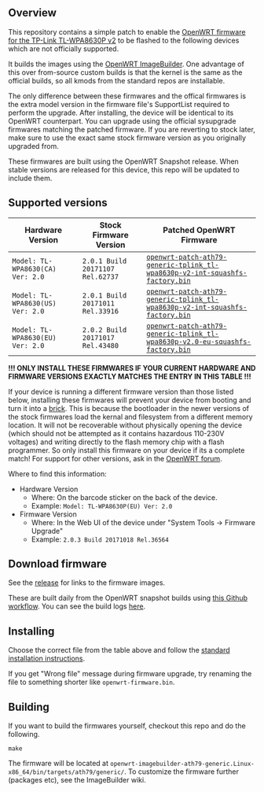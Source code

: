 ## Overview

This repository contains a simple patch to enable the [OpenWRT firmware for the TP-Link TL-WPA8630P v2](https://openwrt.org/toh/tp-link/tp-link_tl-wpa8630p_v2) to be flashed to the following devices which are not officially supported. 

It builds the images using the [OpenWRT ImageBuilder](https://openwrt.org/docs/guide-user/additional-software/imagebuilder). One advantage of this over from-source custom builds is that the kernel is the same as the official builds, so all kmods from the standard repos are installable.

The only difference between these firmwares and the offical firmwares is the extra model version in the firmware file's SupportList required to perform the upgrade. After installing, the device will be identical to its OpenWRT counterpart. You can upgrade using the official sysupgrade firmwares matching the patched firmware. If you are reverting to stock later, make sure to use the exact same stock firmware version as you originally upgraded from.

These firmwares are built using the OpenWRT Snapshot release. When stable versions are released for this device, this repo will be updated to include them.


## Supported versions 

| Hardware Version | Stock Firmware Version | Patched OpenWRT Firmware |
| --- | --- | --- |
| `Model: TL-WPA8630(CA) Ver: 2.0` | `2.0.1 Build 20171107 Rel.62737` | [`openwrt-patch-ath79-generic-tplink_tl-wpa8630p-v2-int-squashfs-factory.bin`](https://github.com/jwmullally/openwrt_wpa8630pv2_patched_firmware/releases/download/snapshot/openwrt-patch-ath79-generic-tplink_tl-wpa8630p-v2-int-squashfs-factory.bin) |
| `Model: TL-WPA8630(US) Ver: 2.0` | `2.0.1 Build 20171011 Rel.33916` | [`openwrt-patch-ath79-generic-tplink_tl-wpa8630p-v2-int-squashfs-factory.bin`](https://github.com/jwmullally/openwrt_wpa8630pv2_patched_firmware/releases/download/snapshot/openwrt-patch-ath79-generic-tplink_tl-wpa8630p-v2-int-squashfs-factory.bin) |
| `Model: TL-WPA8630(EU) Ver: 2.0` | `2.0.2 Build 20171017 Rel.43480` | [`openwrt-patch-ath79-generic-tplink_tl-wpa8630p-v2.0-eu-squashfs-factory.bin`](https://github.com/jwmullally/openwrt_wpa8630pv2_patched_firmware/releases/download/snapshot/openwrt-patch-ath79-generic-tplink_tl-wpa8630p-v2.0-eu-squashfs-factory.bin) |

**!!! ONLY INSTALL THESE FIRMWARES IF YOUR CURRENT HARDWARE AND FIRMWARE VERSIONS EXACTLY MATCHES THE ENTRY IN THIS TABLE !!!**

If your device is running a different firmware version than those listed below, installing these firmwares will prevent your device from booting and turn it into a [brick](https://en.wikipedia.org/wiki/Brick_%28electronics%29). This is because the bootloader in the newer versions of the stock firmwares load the kernal and filesystem from a different memory location. It will not be recoverable without physically opening the device (which should not be attempted as it contains hazardous 110-230V voltages) and writing directly to the flash memory chip with a flash programmer. So only install this firmware on your device if its a complete match! For support for other versions, ask in the [OpenWRT forum](https://forum.openwrt.org/).

Where to find this information:

* Hardware Version 
  * Where: On the barcode sticker on the back of the device.
  * Example: `Model: TL-WPA8630P(EU) Ver: 2.0`
* Firmware Version
  * Where: In the Web UI of the device under "System Tools -> Firmware Upgrade"
  * Example: `2.0.3 Build 20171018 Rel.36564`


## Download firmware

See the [release](https://github.com/jwmullally/openwrt_wpa8630pv2_patched_firmware/releases/tag/snapshot) for links to the firmware images.

These are built daily from the OpenWRT snapshot builds using [this Github workflow](./.github/workflows/build_release_images.yml). You can see the build logs [here](https://github.com/jwmullally/openwrt_wpa8630pv2_patched_firmware/actions?query=workflow%3ABuild-Release-Images).


## Installing

Choose the correct file from the table above and follow the [standard installation instructions](https://openwrt.org/toh/tp-link/tp-link_tl-wpa8630p_v2#oem_easy_installation).

If you get "Wrong file" message during firmware upgrade, try renaming the file to something shorter like `openwrt-firmware.bin`.


## Building

If you want to build the firmwares yourself, checkout this repo and do the following.

```
make
```

The firmware will be located at `openwrt-imagebuilder-ath79-generic.Linux-x86_64/bin/targets/ath79/generic/`. To customize the firmware further (packages etc), see the ImageBuilder wiki.
